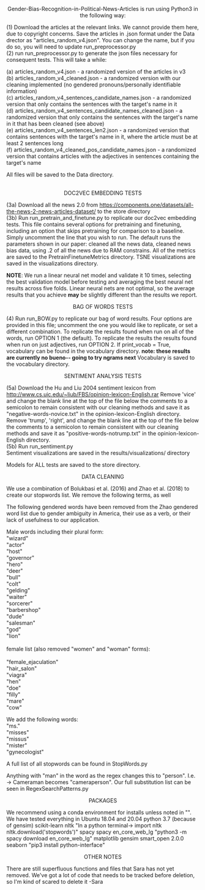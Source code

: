 <p align="center"> Gender-Bias-Recognition-in-Political-News-Articles is run using Python3 in the following way:
</p>

(1) Download the articles at the relevant links. We cannot provide them here, due to copyright concerns. Save the articles in .json format under the Data drector as "articles_random_v4.json". You can change the name, but if you do so, you will need to update run_preprocessor.py <br/>
(2) run run_preprocessor.py to generate the json files necessary for consequent tests. This will take a while: <br/>

(a) articles_random_v4.json - a randomized version of the articles in v3<br/>
(b) articles_random_v4_cleaned.json - a randomized version with our cleaning implemented (no gendered pronouns/personally identifiable information)<br/>
(c) articles_random_v4_sentences_candidate_names.json - a randomized version that only contains the sentences with the target's name in it<br/>
(d) articles_random_v4_sentences_candidate_names_cleaned.json - a randomized version that only contains the sentences with the target's name in it that has been cleaned (see above)<br/>
(e) articles_random_v4_sentences_len2.json - a randomized version that contains sentences with the target's name in it, where the article must be at least 2 sentences long<br/>
(f) articles_random_v4_cleaned_pos_candidate_names.json - a randomized version that contains articles with the adjectives in sentences containing the target's name<br/>

All files will be saved to the Data directory. <br/><br/>

<p align="center">DOC2VEC EMBEDDING TESTS </p>
                                                       
(3a) Download all the news 2.0 from https://components.one/datasets/all-the-news-2-news-articles-dataset/ to the store directory<br/>
(3b) Run run_pretrain_and_finetune.py to replicate our doc2vec embedding tests. This file contains several options for pretraining and finetuning, including
an option that skips pretraining for comparison to a baseline. Simply uncomment the line that you wish to run.  The default runs the parameters shown in our
paper: cleaned all the news data, cleaned news bias data, using .2 of all the news due to RAM constrains. All of the metrics are saved to the PretrainFinetuneMetrics directory.
TSNE visualizations are saved in the visualizations directory.

**NOTE**: We run a linear neural net model and validate it 10 times, selecting the best validation model before testing and averaging the best neural net results across five folds. Linear neural nets are not optimal, so the average results that you achieve **may** be slightly different than the results we report. 
 <br/>


<p align="center">BAG OF WORDS TESTS</p>

(4) Run run_BOW.py to replicate our bag of word results. Four options are provided in this file; uncomment the one you would like to replicate, or set a
different combination. To replicate the results found when run on all of the words, run OPTION 1 (the default). To replicate the results the results found
when run on just adjectives, run OPTION 2. If print_vocab = True, vocabulary can be found in the vocabulary directory. 
**note: these results are currently no bueno-- going to try ngrams next** 
Vocabulary is saved to the vocabulary directory. <br/>

<p align="center">SENTIMENT ANALYSIS TESTS</p>
                                                    
(5a) Download the Hu and Liu 2004 sentiment lexicon from http://www.cs.uic.edu/~liub/FBS/opinion-lexicon-English.rar
Remove 'vice' and change the blank line at the top of the file below the comments to a semicolon to remain consistent with our cleaning methods and save it as "negative-words-novice.txt" in the opinion-lexicon-English directory.
Remove 'trump', 'right',  and change the blank line at the top of the file below the comments to a semicolon to remain consistent with our cleaning methods and save it as "positive-words-notrump.txt" in the opinion-lexicon-English directory. <br/>
(5b) Run run_sentiment.py<br/>
Sentiment visualizations are saved in the results/visualizations/ directory <br/>

Models for ALL tests are saved to the store directory.



<p align="center">DATA CLEANING</p>


We use a combination of Bolukbasi et al. (2016) and Zhao et al. (2018) to create our stopwords list. We remove the following terms, as well 


The following gendered words have been removed from the Zhao gendered word list due to gender ambiguity in America, their use as a verb, or their lack of 
usefulness to our application. 

Male words including their plural form:<br/>
"wizard"<br/>
"actor"<br/>
"host"<br/>
"governor"<br/>
"hero"<br/>
"deer"<br/>
"bull"<br/>
"colt"<br/>
"gelding"<br/>
"waiter"<br/>
"sorcerer"<br/>
"barbershop"<br/>
"dude"<br/>
"salesman"<br/>
"god"<br/>
"lion"<br/> <br/>
female list (also removed "women" and "woman" forms):<br/><br/>
"female_ejaculation"<br/>
"hair_salon"<br/>
"viagra"<br/>
"hen"<br/>
"doe"<br/>
"filly"<br/>
"mare"<br/>
"cow"<br/>


We add the following words:<br/>
"ms."<br/>
"misses"<br/>
"missus"<br/>
"mister"<br/>
"gynecologist"<br/>

A full list of all stopwords can be found in StopWords.py<br/>


Anything with "man" in the word  as the regex changes this to "person". I.e. -> Cameraman becomes "cameraperson". Our full substitution list can be seen in
RegexSearchPatterns.py

<p align="center">PACKAGES</p>
We recommend using a conda environment for installs unless noted in "". We have tested everything in Ubuntu 18.04 and 20.04
python 3.7 (because of gensim)
scikit-learn 
nltk
"In a python terminal-> import nltk nltk.download('stopwords')"
spacy 
spacy en_core_web_lg "python3 -m spacy download en_core_web_lg"
matplotlib
gensim
smart_open 2.0.0
seaborn
"pip3 install python-interface"

<p align="center">OTHER NOTES</p>
There are still superfluous functions and files that Sara has not yet removed. We've got a lot of code that needs to be tracked before deletion, so I'm kind of scared to delete it -Sara
